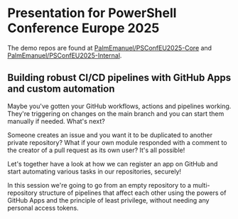 # Presentation for PowerShell Conference Europe 2025

The demo repos are found at [PalmEmanuel/PSConfEU2025-Core](https://github.com/PalmEmanuel/PSConfEU2025-Core) and [PalmEmanuel/PSConfEU2025-Internal](https://github.com/PalmEmanuel/PSConfEU2025-Internal).

## Building robust CI/CD pipelines with GitHub Apps and custom automation

Maybe you've gotten your GitHub workflows, actions and pipelines working. They're triggering on changes on the main branch and you can start them manually if needed. What's next?

Someone creates an issue and you want it to be duplicated to another private repository? What if your own module responded with a comment to the creator of a pull request as its own user? It's all possible!

Let's together have a look at how we can register an app on GitHub and start automating various tasks in our repositories, securely!

In this session we're going to go from an empty repository to a multi-repository structure of pipelines that affect each other using the powers of GitHub Apps and the principle of least privilege, without needing any personal access tokens.